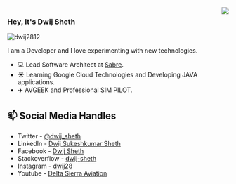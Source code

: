<img align='right' src="https://github-readme-stats.vercel.app/api?username=dwij2812&show_icons=true&hide_rank=true&title_color=00ff41&icon_color=82eefd&text_color=afafaf&bg_color=151515">

### Hey, It's Dwij Sheth

<img src="https://komarev.com/ghpvc/?username=dwij2812" alt="dwij2812"/>

I am a Developer and I love experimenting with new technologies.

- 💻 Lead Software Architect at [Sabre](https://www.sabre.com).
- ☀️ Learning Google Cloud Technologies and Developing JAVA applications.
- ✈️️ AVGEEK and Professional SIM PILOT.

## 📫 Social Media Handles
- Twitter - [@dwij_sheth](https://twitter.com/dwij_sheth)
- LinkedIn - [Dwij Sukeshkumar Sheth](https://in.linkedin.com/in/dwij28)
- Facebook - [Dwij Sheth](https://www.facebook.com/dwijsheth28/)
- Stackoverflow - [dwij-sheth](https://stackoverflow.com/users/10005073/dwij-sheth?tab=profile)
- Instagram - [dwij28](https://www.instagram.com/dwij28/)
- Youtube - [Delta Sierra Aviation](https://www.youtube.com/channel/UCeQkigleDAvgv4n4EeqH_Wg)
